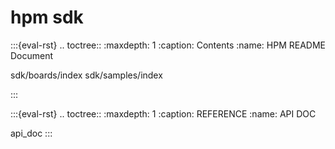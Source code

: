 hpm sdk
===================================
:::{eval-rst}
.. toctree::
   :maxdepth: 1
   :caption: Contents
   :name: HPM README Document

   sdk/boards/index
   sdk/samples/index
   
:::

:::{eval-rst}
.. toctree::
   :maxdepth: 1
   :caption: REFERENCE 
   :name: API DOC
   
   api_doc
:::